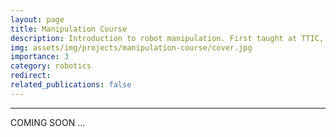 ```yaml
---
layout: page
title: Manipulation Course
description: Introduction to robot manipulation. First taught at TTIC, Summer 2024.
img: assets/img/projects/manipulation-course/cover.jpg
importance: 3
category: robotics
redirect:
related_publications: false
---
```

<hr>
COMING SOON ...
